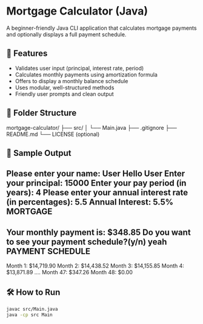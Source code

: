 
# Mortgage Calculator (Java)

A beginner-friendly Java CLI application that calculates mortgage payments and optionally displays a full payment schedule.

## 🚀 Features

- Validates user input (principal, interest rate, period)
- Calculates monthly payments using amortization formula
- Offers to display a monthly balance schedule
- Uses modular, well-structured methods
- Friendly user prompts and clean output

## 📁 Folder Structure
  mortgage-calculator/
  ├── src/
  │ └── Main.java
  ├── .gitignore
  ├── README.md
  └── LICENSE (optional)


## 🧪 Sample Output

Please enter your name: User
Hello User
Enter your principal: 15000
Enter your pay period (in years): 4
Please enter your annual interest rate (in percentages): 5.5
Annual Interest: 5.5%
MORTGAGE
--------
Your monthly payment is: $348.85
Do you want to see your payment schedule?(y/n) 
yeah
PAYMENT SCHEDULE
---------------
Month 1: $14,719.90
Month 2: $14,438.52
Month 3: $14,155.85
Month 4: $13,871.89
....
Month 47: $347.26
Month 48: $0.00


## 🛠️ How to Run

```bash
javac src/Main.java
java -cp src Main
